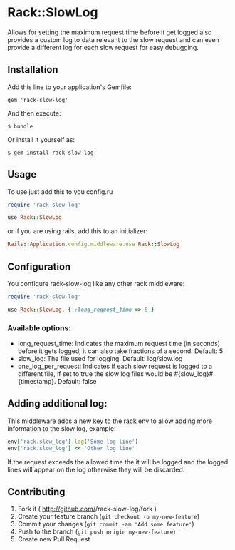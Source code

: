 # Rack::SlowLog

Allows for setting the maximum request time before it get logged also provides a custom
log to data relevant to the slow request and can even provide a different log for each slow
request for easy debugging.

## Installation

Add this line to your application's Gemfile:

    gem 'rack-slow-log'

And then execute:

    $ bundle

Or install it yourself as:

    $ gem install rack-slow-log

## Usage

To use just add this to you config.ru
```ruby
require 'rack-slow-log'

use Rack::SlowLog
```
or if you are using rails, add this to an initializer:
```ruby
Rails::Application.config.middleware.use Rack::SlowLog
```

## Configuration

You configure rack-slow-log like any other rack middleware:
```ruby
require 'rack-slow-log'

use Rack::SlowLog, { :long_request_time => 5 }
```

### Available options:

- long_request_time: Indicates the maximum request time (in seconds) before it gets logged, it can
  also take fractions of a second. Default: 5
- slow_log: The file used for logging. Default: log/slow.log
- one_log_per_request: Indicates if each slow request is logged to a different file, if set to true
  the slow log files would be #{slow_log}#{timestamp}. Default: false

## Adding additional log:

This middleware adds a new key to the rack env to allow adding more information to the slow log,
example:
```ruby
env['rack.slow_log'].log('Some log line')
env['rack.slow_log'] << 'Other log line'
```
If the request exceeds the allowed time the it will be logged and the logged lines will appear on
the log otherwise they will be discarded.


## Contributing

1. Fork it ( http://github.com/<my-github-username>/rack-slow-log/fork )
2. Create your feature branch (`git checkout -b my-new-feature`)
3. Commit your changes (`git commit -am 'Add some feature'`)
4. Push to the branch (`git push origin my-new-feature`)
5. Create new Pull Request
